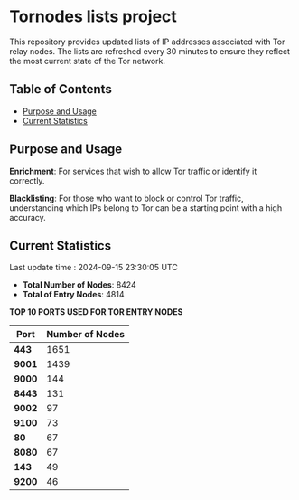 # Tornodes lists project

This repository provides updated lists of IP addresses associated with Tor relay nodes. The lists are refreshed every 30 minutes to ensure they reflect the most current state of the Tor network.

## Table of Contents

- [Purpose and Usage](#purpose-and-usage)
- [Current Statistics](#current-statistics)


## Purpose and Usage

**Enrichment**: For services that wish to allow Tor traffic or identify it correctly.

**Blacklisting**: For those who want to block or control Tor traffic, understanding which IPs belong to Tor can be a starting point with a high accuracy.

## Current Statistics

Last update time : 2024-09-15 23:30:05 UTC

- **Total Number of Nodes**: 8424
- **Total of Entry Nodes**: 4814

**TOP 10 PORTS USED FOR TOR ENTRY NODES**

| **Port** | **Number of Nodes** |
|------|-----------------|
| **443**   | 1651  |
| **9001**   | 1439  |
| **9000**   | 144  |
| **8443**   | 131  |
| **9002**   | 97  |
| **9100**   | 73  |
| **80**   | 67  |
| **8080**   | 67  |
| **143**   | 49  |
| **9200**   | 46  |

